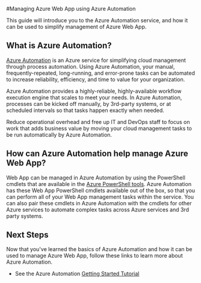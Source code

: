 <properties
	pageTitle="Manage Azure Web App using Azure Automation"
	description="Learn about how the Azure Automation service can be used to manage Azure Web App."
	services="app-service\web, automation"
	documentationCenter=""
	authors="csand-msft"
	manager="eamono"
	editor=""/>

<tags
	ms.service="app-service-web"
	ms.workload="web"
	ms.tgt_pltfrm="na"
	ms.devlang="na"
	ms.topic="article"
	ms.date="10/28/2015"
	ms.author="csand"/>



#Managing Azure Web App using Azure Automation

This guide will introduce you to the Azure Automation service, and how it can be used to simplify management of Azure Web App.

## What is Azure Automation?

[Azure Automation](http://azure.microsoft.com/services/automation/) is an Azure service for simplifying cloud management through process automation. Using Azure Automation, your manual, frequently-repeated, long-running, and error-prone tasks can be automated to increase reliability, efficiency, and time to value for your organization.

Azure Automation provides a highly-reliable, highly-available workflow execution engine that scales to meet your needs. In Azure Automation, processes can be kicked off manually, by 3rd-party systems, or at scheduled intervals so that tasks happen exactly when needed.

Reduce operational overhead and free up IT and DevOps staff to focus on work that adds business value by moving your cloud management tasks to be run automatically by Azure Automation.


## How can Azure Automation help manage Azure Web App?

Web App can be managed in Azure Automation by using the PowerShell cmdlets that are available in the [Azure PowerShell tools](https://msdn.microsoft.com/library/azure/jj156055.aspx). Azure Automation has these Web App PowerShell cmdlets available out of the box, so that you can perform all of your Web App management tasks within the service. You can also pair these cmdlets in Azure Automation with the cmdlets for other Azure services to automate complex tasks across Azure services and 3rd party systems.


## Next Steps

Now that you've learned the basics of Azure Automation and how it can be used to manage Azure Web App, follow these links to learn more about Azure Automation.

* See the Azure Automation [Getting Started Tutorial](../automation-intro.md)
 
